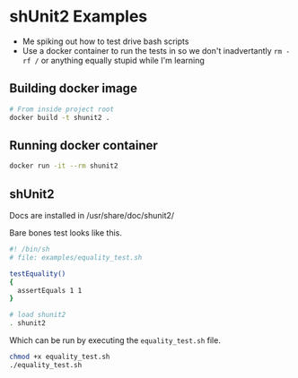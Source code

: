 # shUnit2 Examples

 - Me spiking out how to test drive bash scripts
 - Use a docker container to run the tests in so we don't inadvertantly `rm -rf /` or anything equally stupid while I'm learning


## Building docker image

```bash
# From inside project root
docker build -t shunit2 .
```

## Running docker container

```bash
docker run -it --rm shunit2
```


## shUnit2

Docs are installed in /usr/share/doc/shunit2/

Bare bones test looks like this.

```bash
#! /bin/sh
# file: examples/equality_test.sh

testEquality()
{
  assertEquals 1 1
}

# load shunit2
. shunit2
```

Which can be run by executing the `equality_test.sh` file.

```bash
chmod +x equality_test.sh
./equality_test.sh
```

